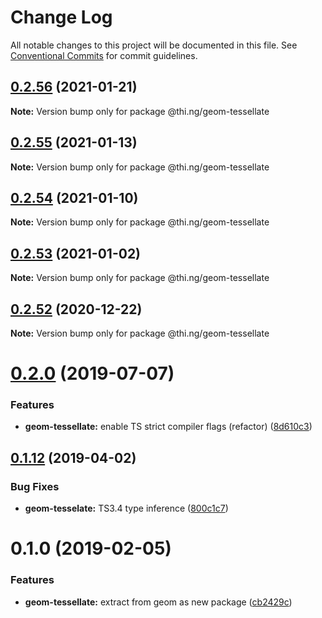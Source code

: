 # Change Log

All notable changes to this project will be documented in this file.
See [Conventional Commits](https://conventionalcommits.org) for commit guidelines.

## [0.2.56](https://github.com/thi-ng/umbrella/compare/@thi.ng/geom-tessellate@0.2.55...@thi.ng/geom-tessellate@0.2.56) (2021-01-21)

**Note:** Version bump only for package @thi.ng/geom-tessellate





## [0.2.55](https://github.com/thi-ng/umbrella/compare/@thi.ng/geom-tessellate@0.2.54...@thi.ng/geom-tessellate@0.2.55) (2021-01-13)

**Note:** Version bump only for package @thi.ng/geom-tessellate





## [0.2.54](https://github.com/thi-ng/umbrella/compare/@thi.ng/geom-tessellate@0.2.53...@thi.ng/geom-tessellate@0.2.54) (2021-01-10)

**Note:** Version bump only for package @thi.ng/geom-tessellate





## [0.2.53](https://github.com/thi-ng/umbrella/compare/@thi.ng/geom-tessellate@0.2.52...@thi.ng/geom-tessellate@0.2.53) (2021-01-02)

**Note:** Version bump only for package @thi.ng/geom-tessellate





## [0.2.52](https://github.com/thi-ng/umbrella/compare/@thi.ng/geom-tessellate@0.2.51...@thi.ng/geom-tessellate@0.2.52) (2020-12-22)

**Note:** Version bump only for package @thi.ng/geom-tessellate





# [0.2.0](https://github.com/thi-ng/umbrella/compare/@thi.ng/geom-tessellate@0.1.17...@thi.ng/geom-tessellate@0.2.0) (2019-07-07)

### Features

* **geom-tessellate:** enable TS strict compiler flags (refactor) ([8d610c3](https://github.com/thi-ng/umbrella/commit/8d610c3))

## [0.1.12](https://github.com/thi-ng/umbrella/compare/@thi.ng/geom-tessellate@0.1.11...@thi.ng/geom-tessellate@0.1.12) (2019-04-02)

### Bug Fixes

* **geom-tesselate:** TS3.4 type inference ([800c1c7](https://github.com/thi-ng/umbrella/commit/800c1c7))

# 0.1.0 (2019-02-05)

### Features

* **geom-tessellate:** extract from geom as new package ([cb2429c](https://github.com/thi-ng/umbrella/commit/cb2429c))
